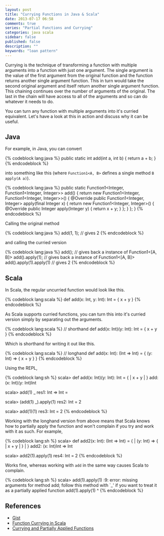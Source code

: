 ```yaml
---
layout: post
title: "Currying Functions in Java & Scala"
date: 2013-07-17 06:58
comments: true
series: "Partial Functions and Currying"
categories: java scala
sidebar: false
published: false
description: ""
keywords: "loan pattern"
---
```


Currying is the technique of transforming a function with multiple arguments into a function with just one argument. The single argument is the value of the first argument from the original function and the function returns another single argument function. This in turn would take the second original argument and itself return another single argument function. This chaining continues over the number of arguments of the original. The last in the chain will have access to all of the arguments and so can do whatever it needs to do.

You can turn any function with multiple arguments into it's curried equivalent. Let's have a look at this in action and discuss why it can be useful.

<!-- more -->


## Java

For example, in Java, you can convert

{% codeblock lang:java %}
public static int add(int a, int b) {
    return a + b;
}
{% endcodeblock %}

into something like this (where `Function1<A, B>` defines a single method `B apply(A a)`).

{% codeblock lang:java %}
public static Function1<Integer, Function1<Integer, Integer>> add() {
    return new Function1<Integer, Function1<Integer, Integer>>() {
        @Override
        public Function1<Integer, Integer> apply(final Integer x) {
            return new Function1<Integer, Integer>() {
                @Override
                public Integer apply(Integer y) {
                    return x + y;
                }
            };
        }
    };
}
{% endcodeblock %}


Calling the original method

{% codeblock lang:java %}
add(1, 1);                       // gives 2
{% endcodeblock %}

and calling the curried version

{% codeblock lang:java %}
add();                          // gives back a instance of Function1<[A, B]>
add().apply(1);                 // gives back a instance of Function1<[A, B]>
add().apply(1).apply(1)         // gives 2
{% endcodeblock %}


## Scala

In Scala, the regular uncurried function would look like this.

{% codeblock lang:scala %}
def add(x: Int, y: Int): Int = {
  x + y
}
{% endcodeblock %}


As Scala supports curried functions, you can turn this into it's curried version simply by separating out the arguments.


{% codeblock lang:scala %}
// shorthand
def add(x: Int)(y: Int): Int = {
  x + y
}
{% endcodeblock %}

Which is shorthand for writing it out like this.

{% codeblock lang:scala %}
// longhand
def add(x: Int): (Int => Int) = {
  (y: Int) => {
    x + y
  }
}
{% endcodeblock %}


Using the REPL,

{% codeblock lang:sh %}
scala> def add(x: Int)(y: Int): Int = {
     | x + y
     | }
add: (x: Int)(y: Int)Int

scala> add(1) _
res1: Int => Int = <function1>

scala> (add(1) _).apply(1)
res2: Int = 2

scala> add(1)(1)
res3: Int = 2
{% endcodeblock %}

Working with the longhand version from above means that Scala knows how to partially apply the function and won't complain if you try and work with it as such. For example,

{% codeblock lang:sh %}
scala> def add2(x: Int): (Int => Int) = {
     |   (y: Int) => {
     |     x + y
     |   }
     | }
add2: (x: Int)Int => Int

scala> add2(1).apply(1)
res4: Int = 2
{% endcodeblock %}

Works fine, whereas working with `add` in the same way causes Scala to complain.

{% codeblock lang:sh %}
scala> add(1).apply(1)
<console>:9: error: missing arguments for method add;
follow this method with `_' if you want to treat it as a partially applied function
              add(1).apply(1)
                    ^
{% endcodeblock %}




## References

 * [Gist](https://gist.github.com/tobyweston/6027570)
 * [Function Currying in Scala](http://www.codecommit.com/blog/scala/function-currying-in-scala)
 * [Currying and Partially Applied Functions](http://danielwestheide.com/blog/2013/01/30/the-neophytes-guide-to-scala-part-11-currying-and-partially-applied-functions.html)